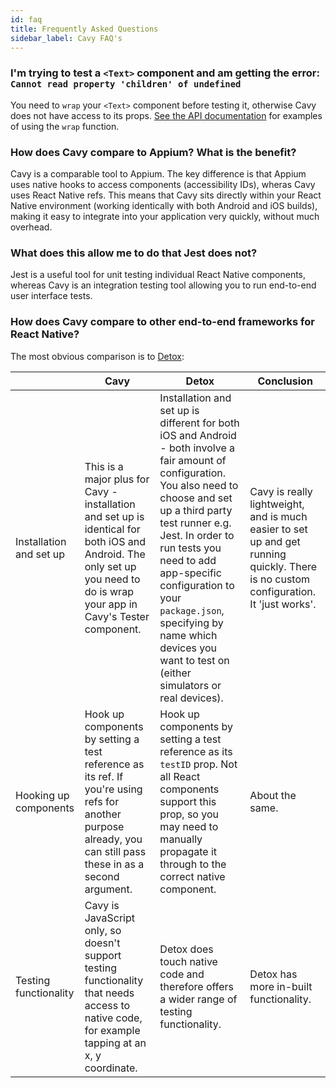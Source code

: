 ```yaml
---
id: faq
title: Frequently Asked Questions
sidebar_label: Cavy FAQ's
---
```


### I'm trying to test a `<Text>` component and am getting the error: `Cannot read property 'children' of undefined`

You need to `wrap` your `<Text>` component before testing it, otherwise Cavy
does not have access to its props. [See the API documentation](./api/test-hooks#wrapcomponent)
for examples of using the `wrap` function.

### How does Cavy compare to Appium? What is the benefit?

Cavy is a comparable tool to Appium. The key difference is that Appium uses
native hooks to access components (accessibility IDs), wheras Cavy uses React
Native refs. This means that Cavy sits directly within your React Native
environment (working identically with both Android and iOS builds), making it
easy to integrate into your application very quickly, without much
overhead.

### What does this allow me to do that Jest does not?

Jest is a useful tool for unit testing individual React Native components,
whereas Cavy is an integration testing tool allowing you to run end-to-end user
interface tests.

### How does Cavy compare to other end-to-end frameworks for React Native?

The most obvious comparison is to [Detox](https://github.com/wix/Detox):

|                         | Cavy                                                                                                                                                                       | Detox                                                                                                                                                                                                                                                                                                                                                                   | Conclusion                                                                                                                           |
| ----------------------- | -------------------------------------------------------------------------------------------------------------------------------------------------------------------------- | ----------------------------------------------------------------------------------------------------------------------------------------------------------------------------------------------------------------------------------------------------------------------------------------------------------------------------------------------------------------------- | ------------------------------------------------------------------------------------------------------------------------------------ |
| Installation and set up | This is a major plus for Cavy - installation and set up is identical for both iOS and Android. The only set up you need to do is wrap your app in Cavy's Tester component. | Installation and set up is different for both iOS and Android - both involve a fair amount of configuration. You also need to choose and set up a third party test runner e.g. Jest. In order to run tests you need to add app-specific configuration to your `package.json`, specifying by name which devices you want to test on (either simulators or real devices). | Cavy is really lightweight, and is much easier to set up and get running quickly. There is no custom configuration. It 'just works'. |
| Hooking up components   | Hook up components by setting a test reference as its ref. If you're using refs for another purpose already, you can still pass these in as a second argument.             | Hook up components by setting a test reference as its `testID` prop. Not all React components support this prop, so you may need to manually propagate it through to the correct native component.                                                                                                                                                                      | About the same.                                                                                                                      |
| Testing functionality   | Cavy is JavaScript only, so doesn't support testing functionality that needs access to native code, for example tapping at an x, y coordinate.                             | Detox does touch native code and therefore offers a wider range of testing functionality.                                                                                                                                                                                                                                                                               | Detox has more in-built functionality.                                                                                               |
